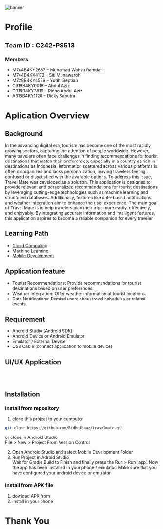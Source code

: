 ![banner](Mockup/banner.png)
# Profile
## Team ID : C242-PS513
### Members
- M744B4KY2667 – Muhamad Wahyu Ramdan
- M744B4KX4172 – Siti Munawaroh
- M728B4KY4559 – Yudhi Septian
- C318B4KY0018 – Abdul Aziz
- C318B4KY3819 – Ridho Abdul Aziz
- A318B4KY1120 – Dicky Saputra

# Aplication Overview
## Background 
In the advancing digital era, tourism has become one of the most rapidly growing sectors, capturing the attention of people worldwide. However, many travelers often face challenges in finding recommendations for tourist destinations that match their preferences, especially in a country as rich in destinations as Indonesia. Information scattered across various platforms is often disorganized and lacks personalization, leaving travelers feeling confused or dissatisfied with the available options.
To address this issue, Travel Mate was developed as a solution. This application is designed to provide relevant and personalized recommendations for tourist destinations by leveraging cutting-edge technologies such as machine learning and structured databases. Additionally, features like date-based notifications and weather integration aim to enhance the user experience.
The main goal of Travel Mate is to help travelers plan their trips more easily, effectively, and enjoyably. By integrating accurate information and intelligent features, this application aspires to become a reliable companion for every traveler

## Learning Path
- [Cloud Computing](https://github.com/RidhoAbaaz/travelmate/tree/0df8a23009b9f73a3f8001bcb1cb023b6addeaac/Cloud%20Computing)
- [Machine Learning](https://github.com/RidhoAbaaz/travelmate/tree/0df8a23009b9f73a3f8001bcb1cb023b6addeaac/Machine%20Learning)
- [Mobile Development]()
  
## Application feature
- Tourist Recommendations: Provide recommendations for tourist destinations based on user preferences.
- Weather Integration: Offer weather information at tourist locations.
- Date Notifications: Remind users about travel schedules or related events.
  
## Requirement
- Android Studio (Android SDK)
- Android Device or Android Emulator
- Emulator / External Device
- USB Cable (connect application to mobile device)

## UI/UX Application
<div>
    <img src="Mockup/splash.png" alt="">
    <img src="Mockup/login.png" alt="">
    <img src="Mockup/signup.png" alt="">
    <img src="Mockup/home.png" alt="">
</div>
<div>
    <img src="Mockup/search.png" alt="">
    <img src="Mockup/progress.png" alt="">
      <img src="Mockup/detail.png" alt="">
    <img src="Mockup/history.png" alt="">
</div>
<div>
    <img src="Mockup/profile.png" alt="">
</div>

## Installation
### Install from repository
1. clone this project to your computer
  ```bash
  git clone https://github.com/RidhoAbaaz/travelmate.git
 ```

or clone in Android Studio  
File > New > Project From Version Control

2. Open Android Studio and select Mobile Development Folder
3. Run Project in Adroid Studio  
   Wait for Gradle Build to Finish and finally press the Run > Run ‘app’. Now the app has been installed in your phone / emulator. Make sure that you have configured your android device or emulator

### Install from APK file
1. dowload APK from 
2. install in your phone

# Thank You

